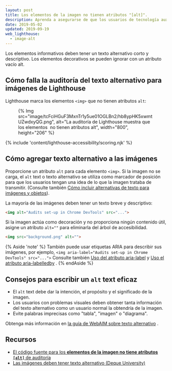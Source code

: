 ```yaml
---
layout: post
title: Los elementos de la imagen no tienen atributos "[alt]".
description: Aprenda a asegurarse de que los usuarios de tecnología auxiliar puedan acceder a las imágenes de su página web al introducir un texto alternativo.
date: 2019-05-02
updated: 2019-09-19
web_lighthouse:
  - image-alt
---
```


Los elementos informativos deben tener un texto alternativo corto y descriptivo. Los elementos decorativos se pueden ignorar con un atributo vacío alt.

## Cómo falla la auditoría del texto alternativo para imágenes de Lighthouse

Lighthouse marca los elementos `<img>` que no tienen atributos `alt`:

<figure>{% Img src="image/tcFciHGuF3MxnTr1y5ue01OGLBn2/hb8ypHK5xwmtUZwdxyQG.png", alt="La auditoría de Lighthouse muestra que los elementos <img> no tienen atributos alt", width="800", height="206" %}</figure>

{% include 'content/lighthouse-accessibility/scoring.njk' %}

## Cómo agregar texto alternativo a las imágenes

Proporcione un atributo `alt` para cada elemento `<img>`. Si la imagen no se carga, el `alt` text o texto alternativo se utiliza como marcador de posición para que los usuarios tengan una idea de lo que la imagen trataba de transmitir. (Consulte también [Cómo incluir alternativas de texto para imágenes y objetos](/labels-and-text-alternatives#include-text-alternatives-for-images-and-objects)).

La mayoría de las imágenes deben tener un texto breve y descriptivo:

```html
<img alt="Audits set-up in Chrome DevTools" src="...">
```

Si la imagen actúa como decoración y no proporciona ningún contenido útil, asigne un atributo `alt=""` para eliminarla del árbol de accesibilidad.

```html
<img src="background.png" alt="">
```

{% Aside 'note' %} También puede usar etiquetas ARIA para describir sus imágenes, por ejemplo, `<img aria-label="Audits set-up in Chrome DevTools" src="...">` Consulte también [Uso del atributo aria-label](https://developer.mozilla.org/docs/Web/Accessibility/ARIA/ARIA_Techniques/Using_the_aria-label_attribute) y [Uso el atributo aria-labelledby](https://developer.mozilla.org/docs/Web/Accessibility/ARIA/ARIA_Techniques/Using_the_aria-labelledby_attribute) . {% endAside %}

## Consejos para escribir un `alt` text eficaz

- El `alt` text debe dar la intención, el propósito y el significado de la imagen.
- Los usuarios con problemas visuales deben obtener tanta información del texto alternativo como un usuario normal la obtendría de la imagen.
- Evite palabras imprecisas como "tabla", "imagen" o "diagrama".

Obtenga más información en [la guía de WebAIM sobre texto alternativo](https://webaim.org/techniques/alttext/) .

## Recursos

- [El código fuente para los **elementos de la imagen no tiene atributos `[alt]`** de auditoría](https://github.com/GoogleChrome/lighthouse/blob/master/lighthouse-core/audits/accessibility/image-alt.js)
- [Las imágenes deben tener texto alternativo (Deque University)](https://dequeuniversity.com/rules/axe/3.3/image-alt)
